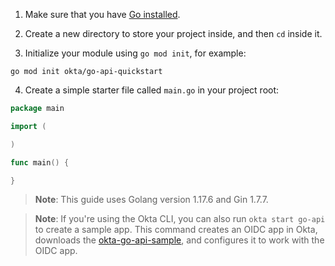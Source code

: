 1. Make sure that you have [Go installed](https://go.dev/dl/).

2. Create a new directory to store your project inside, and then `cd` inside it.

3. Initialize your module using `go mod init`, for example:

```shell
go mod init okta/go-api-quickstart
```

4. Create a simple starter file called `main.go` in your project root:

```go
package main

import (

)

func main() {

}
```

> **Note**: This guide uses Golang version 1.17.6 and Gin 1.7.7.

> **Note**: If you're using the Okta CLI, you can also run `okta start go-api` to create a sample app. This command creates an OIDC app in Okta, downloads the [okta-go-api-sample](https://github.com/okta-samples/okta-go-api-sample), and configures it to work with the OIDC app.